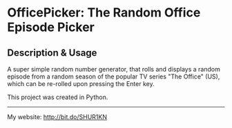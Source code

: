 # OfficePicker: The Random Office Episode Picker

## Description & Usage
A super simple random number generator, that rolls and displays a random episode from a random season of the popular TV series "The Office" (US), which can be re-rolled upon pressing the Enter key. 

This project was created in Python.

------------

My website: http://bit.do/SHUR1KN
